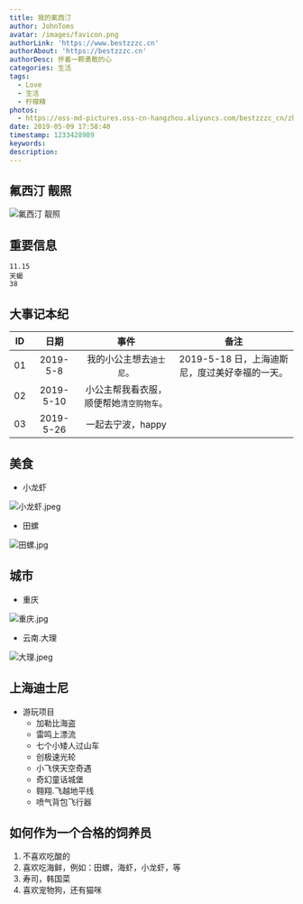 ```yaml
---
title: 我的氟西汀
author: JohnToms
avatar: /images/favicon.png
authorLink: 'https://www.bestzzzc.cn'
authorAbout: 'https://bestzzzc.cn'
authorDesc: 怀着一颗勇敢的心
categories: 生活
tags:
  - Love
  - 生活
  - 柠檬精
photos:
  - https://oss-md-pictures.oss-cn-hangzhou.aliyuncs.com/bestzzzc_cn/zhangzhenzhen.JPEG
date: 2019-05-09 17:58:40
timestamp: 1233428989
keywords:
description:
---
```


## 氟西汀 靓照
![氟西汀 靓照](https://oss-md-pictures.oss-cn-hangzhou.aliyuncs.com/bestzzzc_cn/zhangzhenzhen.JPEG)
## 重要信息

```
11.15
天蝎
38
```

## 大事记本纪
|ID|日期|事件|备注|
|:---:|:---:|:---:|:---:|
|01|2019-5-8|我的小公主想去`迪士尼`。|2019-5-18 日，上海迪斯尼，度过美好幸福的一天。|
|02|2019-5-10|小公主帮我看衣服，顺便帮她`清空购物车`。||
|03|2019-5-26|一起去宁波，happy||
## 美食
- 小龙虾 

![小龙虾.jpeg](https://oss-md-pictures.oss-cn-hangzhou.aliyuncs.com/bestzzzc_cn/%E5%B0%8F%E9%BE%99%E8%99%BE.jpeg)

- 田螺

![田螺.jpg](https://oss-md-pictures.oss-cn-hangzhou.aliyuncs.com/bestzzzc_cn/%E7%94%B0%E8%9E%BA.jpg)

## 城市
- 重庆

![重庆.jpg](https://oss-md-pictures.oss-cn-hangzhou.aliyuncs.com/bestzzzc_cn/%E9%87%8D%E5%BA%86.jpg)
- 云南.大理

![大理.jpeg](https://oss-md-pictures.oss-cn-hangzhou.aliyuncs.com/bestzzzc_cn/%E5%A4%A7%E7%90%86.jpeg)

## 上海迪士尼
- 游玩项目
  *   加勒比海盗
  *   雷鸣上漂流
  *   七个小矮人过山车
  *   创极速光轮
  *   小飞侠天空奇遇
  *   奇幻童话城堡
  *   翱翔.飞越地平线
  *   喷气背包飞行器
 
 ## 如何作为一个合格的饲养员
 1. 不喜欢吃酸的
 2. 喜欢吃海鲜，例如：田螺，海虾，小龙虾，等
 3. 寿司，韩国菜
 4. 喜欢宠物狗，还有猫咪
  

